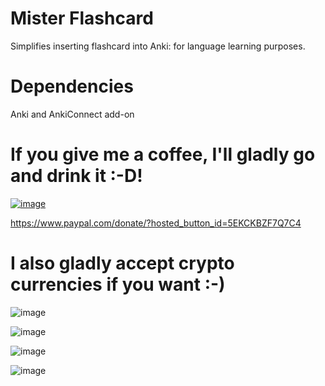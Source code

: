 # Mister Flashcard
Simplifies inserting flashcard into Anki: for language learning purposes.
# Dependencies
Anki and AnkiConnect add-on 
# If you give me a coffee, I'll gladly go and drink it :-D! <br>
<a href="https://www.paypal.com/donate/?hosted_button_id=5EKCKBZF7Q7C4">![image](https://user-images.githubusercontent.com/767664/145684817-aa4cc3ce-379d-4ac9-8a34-b623b41fdc03.png)</a>

https://www.paypal.com/donate/?hosted_button_id=5EKCKBZF7Q7C4

# I also gladly accept crypto currencies if you want :-)

![image](https://user-images.githubusercontent.com/767664/145684749-3a2771f4-372f-47bc-be1e-a2850b681a30.png)

![image](https://user-images.githubusercontent.com/767664/145684842-a19481f0-2e48-408b-8024-763aff28296e.png)

![image](https://user-images.githubusercontent.com/767664/145684928-4c8e9917-4121-4e42-a02e-e3640032f5c6.png)

![image](https://user-images.githubusercontent.com/767664/145684939-972b40df-6891-4de0-aec3-623e3ece79de.png)
